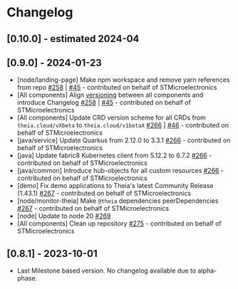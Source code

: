 # Changelog

## [0.10.0] - estimated 2024-04

## [0.9.0] - 2024-01-23

- [node/landing-page] Make npm workspace and remove yarn references from repo [#258](https://github.com/eclipsesource/theia-cloud/pull/258) | [#45](https://github.com/eclipsesource/theia-cloud-helm/pull/45) - contributed on behalf of STMicroelectronics
- [All components] Align [versioning](https://github.com/eclipsesource/theia-cloud#versioning) between all components and introduce Changelog [#258](https://github.com/eclipsesource/theia-cloud/pull/258) | [#45](https://github.com/eclipsesource/theia-cloud-helm/pull/45) - contributed on behalf of STMicroelectronics
- [All components] Update CRD version scheme for all CRDs from `theia.cloud/vXbeta` to `theia.cloud/v1betaX` [#266](https://github.com/eclipsesource/theia-cloud/pull/266) | [#46](https://github.com/eclipsesource/theia-cloud-helm/pull/46) - contributed on behalf of STMicroelectronics
- [java/service] Update Quarkus from 2.12.0 to 3.3.1 [#266](https://github.com/eclipsesource/theia-cloud/pull/266) - contributed on behalf of STMicroelectronics
- [java] Update fabric8 Kubernetes client from 5.12.2 to 6.7.2 [#266](https://github.com/eclipsesource/theia-cloud/pull/266) - contributed on behalf of STMicroelectronics
- [java/common] Introduce hub-objects for all custom resources [#266](https://github.com/eclipsesource/theia-cloud/pull/266) - contributed on behalf of STMicroelectronics
- [demo] Fix demo applications to Theia's latest Community Release (1.43.1) [#267](https://github.com/eclipsesource/theia-cloud/pull/267) - contributed on behalf of STMicroelectronics
- [node/monitor-theia] Make `@theia` dependencies peerDependencies [#267](https://github.com/eclipsesource/theia-cloud/pull/267) - contributed on behalf of STMicroelectronics
- [node] Update to node 20 [#269](https://github.com/eclipsesource/theia-cloud/pull/269)
- [All components] Clean up repository [#275](https://github.com/eclipsesource/theia-cloud/pull/275) - contributed on behalf of STMicroelectronics

## [0.8.1] - 2023-10-01
  
- Last Milestone based version. No changelog available due to alpha-phase.
